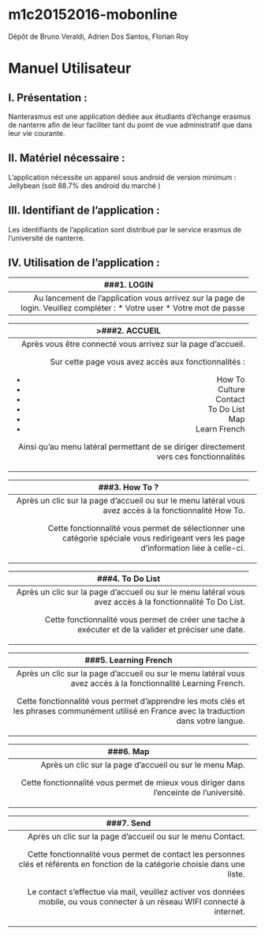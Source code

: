 # m1c20152016-mobonline
Dépôt de Bruno Veraldi, Adrien Dos Santos, Florian Roy


# Manuel Utilisateur


## I.	Présentation :
Nanterasmus est une application dédiée aux étudiants d’échange erasmus de nanterre afin de leur faciliter tant du point de vue administratif que dans leur vie courante.

## II.	Matériel nécessaire :
L’application nécessite un appareil sous android de version minimum : Jellybean 
(soit 88.7% des android du marché )

## III.	Identifiant de l’application :
Les identifiants de l’application sont distribué par le service erasmus de l’université de nanterre.

## IV.	Utilisation de l’application :

<table>
    <thead>
        <tr>
            <th align="center" col=2>###1.	LOGIN</th>
        </tr>
    </thead>
    <tbody>
        <tr>
            <td align="right">Au lancement de l’application vous arrivez sur la page de login.
Veuillez compléter :
*	Votre user
*	Votre mot de passe</td>
            <td align="center"></td>
        </tr>
    </tbody>
</table>

<table>
    <thead>
        <tr>
            <th align="center" col=2>>###2.	ACCUEIL</</th>
        </tr>
    </thead>
    <tbody>
        <tr>
            <td align="right">Après vous être connecté vous arrivez sur la page d’accueil.



Sur cette page vous avez accès aux fonctionnalités :
*	How To
*	Culture
*	Contact
*	To Do List
*	Map
*	Learn French



Ainsi qu’au menu latéral permettant de se diriger directement vers ces fonctionnalités
</td>
            <td align="center"></td>
        </tr>
    </tbody>
</table>

<table>
    <thead>
        <tr>
            <th align="center" col=2>###3.	How To ?</th>
        </tr>
    </thead>
    <tbody>
        <tr>
            <td align="right">Après un clic sur la page d’accueil ou sur le menu latéral vous avez accès à la fonctionnalité How To.

Cette fonctionnalité vous permet de sélectionner une catégorie spéciale vous redirigeant vers les page d’information liée à celle-ci.
</td>
            <td align="center"></td>
        </tr>
    </tbody>
</table>

<table>
    <thead>
        <tr>
            <th align="center" col=2>###4.	To Do List</th>
        </tr>
    </thead>
    <tbody>
        <tr>
            <td align="right">Après un clic sur la page d’accueil ou sur le menu latéral vous avez accès à la fonctionnalité To Do List.

Cette fonctionnalité vous permet de créer une tache à exécuter et de la valider et préciser une date.
</td>
            <td align="center"></td>
        </tr>
    </tbody>
</table>

<table>
    <thead>
        <tr>
            <th align="center" col=2>###5.	Learning French</th>
        </tr>
    </thead>
    <tbody>
        <tr>
            <td align="right">Après un clic sur la page d’accueil ou sur le menu latéral vous avez accès à la fonctionnalité Learning French.

Cette fonctionnalité vous permet d’apprendre les mots clés et les phrases communément utilisé en France avec la traduction dans votre langue.
</td>
            <td align="center"></td>
        </tr>
    </tbody>
</table>

<table>
    <thead>
        <tr>
            <th align="center" col=2>###6.	Map</th>
        </tr>
    </thead>
    <tbody>
        <tr>
            <td align="right">Après un clic sur la page d’accueil ou sur le menu Map.

Cette fonctionnalité vous permet de mieux vous diriger dans l’enceinte de l’université.
</td>
            <td align="center"></td>
        </tr>
    </tbody>
</table>

<table>
    <thead>
        <tr>
            <th align="center" col=2>###7.	Send</th>
        </tr>
    </thead>
    <tbody>
        <tr>
            <td align="right">Après un clic sur la page d’accueil ou sur le menu Contact.

Cette fonctionnalité vous permet de contact les personnes clés et référents en fonction de la catégorie choisie dans une liste.

Le contact s’effectue via mail, veuillez activer vos données mobile, ou vous connecter à un réseau WIFI connecté à internet.
</td>
            <td align="center"></td>
        </tr>
    </tbody>
</table>